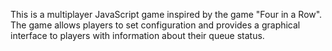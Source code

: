 This is a multiplayer JavaScript game inspired by the game "Four in a Row". 
The game allows players to set configuration and provides a graphical interface to players with information about their queue status.

